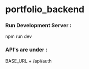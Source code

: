 # portfolio_backend

### Run Development Server :
npm run dev

### API's are under :
BASE_URL + /api/auth